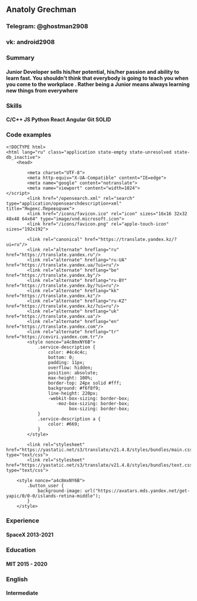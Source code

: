 ## Anatoly Grechman

### Telegram: @ghostman2908
### vk: android2908

### Summary
#### Junior Developer sells his/her potential, his/her passion and ability to learn fast. You shouldn't think that everybody is going to teach you when you come to the workplace . Rather being a Junior means always learning new things from everywhere

### Skills
#### C/C++ JS Python React Angular Git SOLID

### Code examples 

``` 
<!DOCTYPE html>
<html lang="ru" class="application state-empty state-unresolved state-db_inactive">
    <head>
        
        <meta charset="UTF-8">
        <meta http-equiv="X-UA-Compatible" content="IE=edge">
        <meta name="google" content="notranslate">
        <meta name="viewport" content="width=1024">
</script>
        <link href="/opensearch.xml" rel="search" type="application/opensearchdescription+xml" title="Яндекс.Переводчик">
        <link href="/icons/favicon.ico" rel="icon" sizes="16x16 32x32 48x48 64x64" type="image/vnd.microsoft.icon">
        <link href="/icons/favicon.png" rel="apple-touch-icon" sizes="192x192">
        
        <link rel="canonical" href="https://translate.yandex.kz/?ui=ru"/>
        <link rel="alternate" hreflang="ru" href="https://translate.yandex.ru"/>
        <link rel="alternate" hreflang="ru-UA" href="https://translate.yandex.ua/?ui=ru"/>
        <link rel="alternate" hreflang="be" href="https://translate.yandex.by"/>
        <link rel="alternate" hreflang="ru-BY" href="https://translate.yandex.by/?ui=ru"/>
        <link rel="alternate" hreflang="kk" href="https://translate.yandex.kz"/>
        <link rel="alternate" hreflang="ru-KZ" href="https://translate.yandex.kz/?ui=ru"/>
        <link rel="alternate" hreflang="uk" href="https://translate.yandex.ua"/>
        <link rel="alternate" hreflang="en" href="https://translate.yandex.com"/>
        <link rel="alternate" hreflang="tr" href="https://ceviri.yandex.com.tr"/>
        <style nonce="a4c8mxNY6B">
            .service-description {
                color: #4c4c4c;
                bottom: 0;
                padding: 11px;
                overflow: hidden;
                position: absolute;
                max-height: 100%;
                border-top: 24px solid #fff;
                background: #f6f8f9;
                line-height: 220px;
                -webkit-box-sizing: border-box;
                   -moz-box-sizing: border-box;
                        box-sizing: border-box;
            }
            .service-description a {
                color: #669;
            }
        </style>
        
        <link rel="stylesheet" href="https://yastatic.net/s3/translate/v21.4.8/styles/bundles/main.css" type="text/css">
        <link rel="stylesheet" href="https://yastatic.net/s3/translate/v21.4.8/styles/bundles/text.css" type="text/css">
        
    <style nonce="a4c8mxNY6B">
        .button_user {
            background-image: url("https://avatars.mds.yandex.net/get-yapic/0/0-0/islands-retina-middle");
        }
    </style>
 ```


### Experience 
#### SpaceX 2013-2021

### Education
#### MIT 2015 - 2020

### English
#### Intermediate
